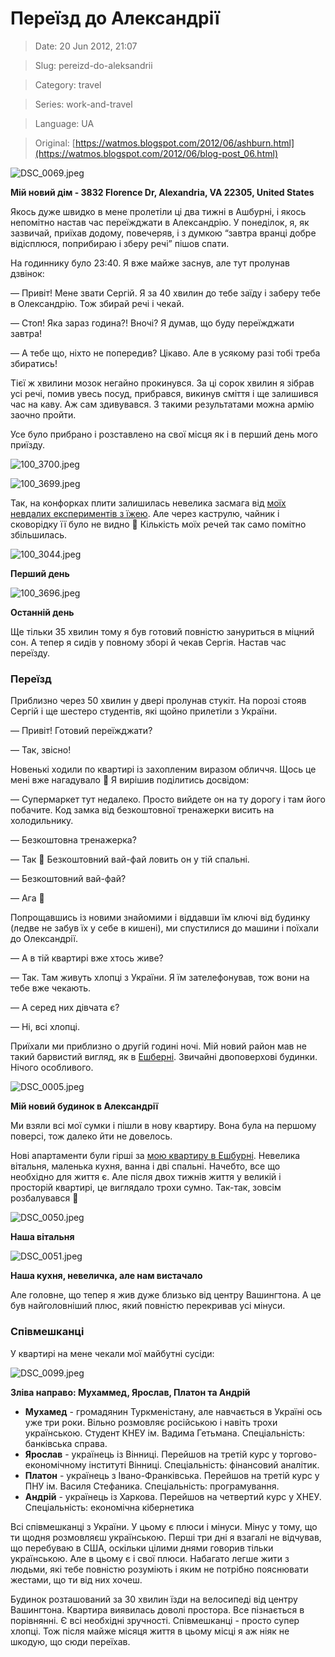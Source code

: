 # Переїзд до Александрії

> Date: 20 Jun 2012, 21:07

> Slug: pereizd-do-aleksandrii

> Category: travel

> Series: work-and-travel

> Language: UA

> Original: [https://watmos.blogspot.com/2012/06/ashburn.html](https://watmos.blogspot.com/2012/06/blog-post_06.html)

![DSC_0069.jpeg](https://res.craft.do/user/full/b5a256f3-51ff-c8e5-10fe-9343b6a0451d/doc/45D065CF-4A6D-4A25-A3DE-2C27EA102ABC/C31BA56F-DA48-406B-93B7-A03B60B2F731_2/9GrxKR8jLcBnVf26DykxUduyf5AELOtm5jBNHRU3o18z/DSC_0069.jpeg)

**Мій новий дім - 3832 Florence Dr, Alexandria, VA  22305, United States**

Якось дуже швидко в мене пролетіли ці два тижні в Ашбурні, і якось непомітно настав час переїжджати в Александрію. У понеділок, я, як зазвичай, приїхав додому, повечеряв, і з думкою “завтра вранці добре відісплюся, поприбираю і зберу речі” пішов спати.

На годиннику було 23:40. Я вже майже заснув, але тут пролунав дзвінок:

— Привіт! Мене звати Сергій. Я за 40 хвилин до тебе заїду і заберу тебе в Олександрію. Тож збирай речі і чекай.

— Стоп! Яка зараз година?! Вночі? Я думав, що буду переїжджати завтра!

— А тебе що, ніхто не попередив? Цікаво. Але в усякому разі тобі треба збиратись!

Тієї ж хвилини мозок негайно прокинувся. За ці сорок хвилин я зібрав усі речі, помив увесь посуд, прибрався, викинув сміття і ще залишився час на каву. Аж сам здивувався. З такими результатами можна армію заочно пройти.

Усе було прибрано і розставлено на свої місця як і в перший день мого приїзду.

![100_3700.jpeg](https://res.craft.do/user/full/b5a256f3-51ff-c8e5-10fe-9343b6a0451d/doc/45D065CF-4A6D-4A25-A3DE-2C27EA102ABC/3661460B-4797-4CF0-BF86-3C4ED78CA5FB_2/xXDzAnQgRmEhy2vvBPDCkI2w3DyZQtEJPSlzj7PKEasz/100_3700.jpeg)

![100_3699.jpeg](https://res.craft.do/user/full/b5a256f3-51ff-c8e5-10fe-9343b6a0451d/doc/45D065CF-4A6D-4A25-A3DE-2C27EA102ABC/269CBB43-4671-4784-82D6-E318B2BD2292_2/ZurepBTpCeqQpaZOljzvyH0Gheu2aZaBa34mnJohg04z/100_3699.jpeg)

Так, на конфорках плити залишилась невелика засмага від [моїх невдалих експериментів з їжею](/posts/ya-i-prigotuvannya-izhi). Але через каструлю, чайник і сковорідку її було не видно 🙂 Кількість моїх речей так само помітно збільшилась.

![100_3044.jpeg](https://res.craft.do/user/full/b5a256f3-51ff-c8e5-10fe-9343b6a0451d/doc/45D065CF-4A6D-4A25-A3DE-2C27EA102ABC/EF766DB4-5481-43A2-BE89-4414831C5E2B_2/ZhKF7KPPr0utt0cyv3ijiC6DWdSsfqG8ZZC2kJ5FUqEz/100_3044.jpeg)

**Перший день**

![100_3696.jpeg](https://res.craft.do/user/full/b5a256f3-51ff-c8e5-10fe-9343b6a0451d/doc/45D065CF-4A6D-4A25-A3DE-2C27EA102ABC/221A7471-6C9C-4EFC-9E21-BEA0362C60A2_2/vllCa4Yh2FbkETystPLGJsvAvh4wQ9xisG6ea0PQ1I0z/100_3696.jpeg)

**Останній день**

Ще тільки 35 хвилин тому я був готовий повністю зануриться в міцний сон. А тепер я сидів у повному зборі й чекав Сергія. Настав час переїзду.

### Переїзд

Приблизно через 50 хвилин у двері пролунав стукіт. На порозі стояв Сергій і ще шестеро студентів, які щойно прилетіли з України.

— Привіт! Готовий переїжджати?

— Так, звісно!

Новенькі ходили по квартирі із захопленим виразом обличчя. Щось це мені вже нагадувало 🙂 Я вирішив поділитись досвідом:

— Супермаркет тут недалеко. Просто вийдете он на ту дорогу і там його побачите. Код замка від безкоштовної тренажерки висить на холодильнику.

— Безкоштовна тренажерка?

— Так 🙂 Безкоштовний вай-фай ловить он у тій спальні.

— Безкоштовний вай-фай?

— Ага 🙂

Попрощавшись із новими знайомими і віддавши їм ключі від будинку (ледве не забув їх у себе в кишені), ми спустилися до машини і поїхали до Олександрії.

— А в тій квартирі вже хтось живе?

— Так. Там живуть хлопці з України. Я їм зателефонував, тож вони на тебе вже чекають.

— А серед них дівчата є?

— Ні, всі хлопці.

Приїхали ми приблизно о другій годині ночі. Мій новий район мав не такий барвистий вигляд, як в [Ешберні](/posts/misto-eshbern). Звичайні двоповерхові будинки. Нічого особливого.

![DSC_0005.jpeg](https://res.craft.do/user/full/b5a256f3-51ff-c8e5-10fe-9343b6a0451d/doc/45D065CF-4A6D-4A25-A3DE-2C27EA102ABC/B29C0B31-DCFE-4F38-B7E7-8306C076B57D_2/HusmuOx5FmBIxwUH0tnNauVNvx2dnz222IJZf5RyCQkz/DSC_0005.jpeg)

**Мій новий будинок в Александрії**

Ми взяли всі мої сумки і пішли в нову квартиру. Вона була на першому поверсі, тож далеко йти не довелось.

Нові апартаменти були гірші за [мою квартиру в Ешбурні](/posts/ekskursiya-po-moii-pershii-kvartiri-20852-isherwood-terace-apr-204-ashburn-va). Невелика вітальня, маленька кухня, ванна і дві спальні. Начебто, все що необхідно для життя є. Але після двох тижнів життя у великій і просторій квартирі, це виглядало трохи сумно. Так-так, зовсім розбалувався 🙂

![DSC_0050.jpeg](https://res.craft.do/user/full/b5a256f3-51ff-c8e5-10fe-9343b6a0451d/doc/45D065CF-4A6D-4A25-A3DE-2C27EA102ABC/476C0729-169C-4A59-92FD-0F685AC8B5D5_2/yvAj8xPqCTztRqLBHJgDTF34iUVHEgqgkwNWgkzFzssz/DSC_0050.jpeg)

**Наша вітальня**

![DSC_0051.jpeg](https://res.craft.do/user/full/b5a256f3-51ff-c8e5-10fe-9343b6a0451d/doc/45D065CF-4A6D-4A25-A3DE-2C27EA102ABC/02367F99-3F04-4D88-A42A-FCFD3744371D_2/DzLcAlAhfG9PGIDeu2APr2MsWCnTzGJselipc6ncXEQz/DSC_0051.jpeg)

**Наша кухня, невеличка, але нам вистачало**

Але головне, що тепер я жив дуже близько від центру Вашингтона. А це був найголовніший плюс, який повністю перекривав усі мінуси.

### Співмешканці

У квартирі на мене чекали мої майбутні сусіди:

![DSC_0099.jpeg](https://res.craft.do/user/full/b5a256f3-51ff-c8e5-10fe-9343b6a0451d/doc/45D065CF-4A6D-4A25-A3DE-2C27EA102ABC/C2F00FDC-4593-4D60-8451-C9191777DC47_2/7WyfXSBpXPe8BKowoRycteuwTK4GIj5SOtxXzNdmSRUz/DSC_0099.jpeg)

**Зліва направо: Мухаммед, Ярослав, Платон та Андрій**

- **Мухамед** - громадянин Туркменістану, але навчається в Україні ось уже три роки. Вільно розмовляє російською і навіть трохи українською. Студент КНЕУ ім. Вадима Гетьмана. Спеціальність: банківська справа.
- **Ярослав** - українець із Вінниці. Перейшов на третій курс у торгово-економічному інституті Вінниці. Спеціальність: фінансовий аналітик.
- **Платон** - українець з Івано-Франківська. Перейшов на третій курс у ПНУ ім. Василя Стефаника. Спеціальність: програмування.
- **Андрій** - українець із Харкова. Перейшов на четвертий курс у ХНЕУ. Спеціальність: економічна кібернетика

Всі співмешканці з України. У цьому є плюси і мінуси. Мінус у тому, що ти щодня розмовляєш українською. Перші три дні я взагалі не відчував, що перебуваю в США, оскільки цілими днями говорив тільки українською. Але в цьому є і свої плюси. Набагато легше жити з людьми, які тебе повністю розуміють і яким не потрібно пояснювати жестами, що ти від них хочеш.

Будинок розташований за 30 хвилин їзди на велосипеді від центру Вашингтона. Квартира виявилась доволі простора. Все пізнається в порівнянні. Є всі необхідні зручності. Співмешканці - просто супер хлопці. Тож після майже місяця життя в цьому місці я аж ніяк не шкодую, що сюди переїхав.

